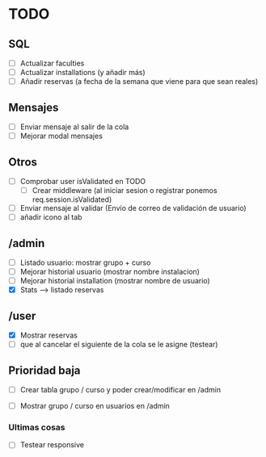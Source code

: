 # TODO

## SQL
- [ ] Actualizar faculties
- [ ] Actualizar installations (y añadir más)
- [ ] Añadir reservas (a fecha de la semana que viene para que sean reales)

## Mensajes
- [ ] Enviar mensaje al salir de la cola
- [ ] Mejorar modal mensajes

## Otros
- [ ] Comprobar user isValidated en TODO
    - [ ] Crear middleware (al iniciar sesion o registrar ponemos req.session.isValidated)
- [ ] Enviar mensaje al validar (Envío de correo de validación de usuario)
- [ ] añadir icono al tab

## /admin
- [ ] Listado usuario: mostrar grupo + curso
- [ ] Mejorar historial usuario (mostrar nombre instalacion)
- [ ] Mejorar historial installation (mostrar nombre de usuario)
- [X] Stats --> listado reservas

## /user
- [X] Mostrar reservas
- [ ] que al cancelar el siguiente de la cola se le asigne (testear)

## Prioridad baja
- [ ] Crear tabla grupo / curso y poder crear/modificar en /admin
- [ ] Mostrar grupo / curso en usuarios en /admin


### Ultimas cosas
- [ ] Testear responsive